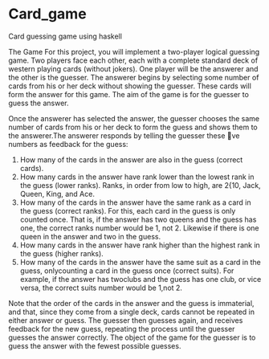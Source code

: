 # Card_game
Card guessing game using haskell

The Game
For this project, you will implement a two-player logical guessing game. Two players face each other, each with a complete standard deck of western playing cards (without jokers). One player will be the answerer and the other is the guesser. The answerer begins by selecting some number of cards from his or her deck without showing the guesser. These cards will
form the answer for this game. The aim of the game is for the guesser to guess the answer.

Once the answerer has selected the answer, the guesser chooses the same number of cards from his or her deck to form the guess and shows them to the answerer.The answerer responds by telling the guesser these ve numbers as feedback for the guess:

1. How many of the cards in the answer are also in the guess (correct cards).
2. How many cards in the answer have rank lower than the lowest rank in the guess (lower ranks). Ranks, in order from low to high, are 2{10, Jack, Queen, King, and Ace.
3. How many of the cards in the answer have the same rank as a card in the guess (correct ranks). For this, each card in the guess is only counted once. That is, if the answer has two queens and the guess has one, the correct ranks number would be 1, not 2. Likewise if there is one queen in the answer and two in the guess.
4. How many cards in the answer have rank higher than the highest rank in the guess (higher ranks).
5. How many of the cards in the answer have the same suit as a card in the guess, onlycounting a card in the guess once (correct suits). For example, if the answer has twoclubs and the guess has one club, or vice versa, the correct suits number would be 1,not 2.

Note that the order of the cards in the answer and the guess is immaterial, and that, since
they come from a single deck, cards cannot be repeated in either answer or guess.
The guesser then guesses again, and receives feedback for the new guess, repeating the
process until the guesser guesses the answer correctly. The object of the game for the guesser
is to guess the answer with the fewest possible guesses.
